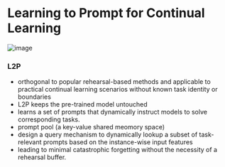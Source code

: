 # Learning to Prompt for Continual Learning

![image](https://user-images.githubusercontent.com/70581043/176661864-1335bff6-7335-456b-9b8b-83d0318563b8.png)
### L2P
 - orthogonal to popular rehearsal-based methods and applicable to practical continual learning scenarios without known task identity or boundaries
 - L2P keeps the pre-trained model untouched
 - learns a set of prompts that dynamically instruct models to solve corresponding tasks. 
 - prompt pool (a key-value shared meomory space)
 - design a query mechanism to dynamically lookup a subset of task-relevant prompts based on the instance-wise input features
 - leading to minimal catastrophic forgetting without the necessity of a rehearsal buffer.